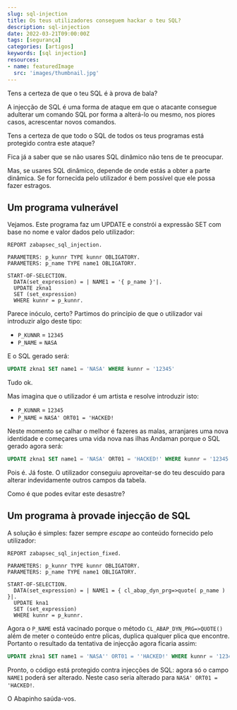 ```yaml
---
slug: sql-injection
title: Os teus utilizadores conseguem hackar o teu SQL?
description: sql-injection
date: 2022-03-21T09:00:00Z
tags: [segurança]
categories: [artigos]
keywords: [sql injection]
resources:
- name: featuredImage
  src: 'images/thumbnail.jpg'
---
```

Tens a certeza de que o teu SQL é à prova de bala?

<!--more-->
A injecção de SQL é uma forma de ataque em que o atacante consegue adulterar um comando SQL por forma a alterá-lo ou mesmo, nos piores casos, acrescentar novos comandos.

Tens a certeza de que todo o SQL de todos os teus programas está protegido contra este ataque?

Fica já a saber que se não usares SQL dinâmico não tens de te preocupar.

Mas, se usares SQL dinâmico, depende de onde estás a obter a parte dinâmica. Se for fornecida pelo utilizador é bem possível que ele possa fazer estragos.

## Um programa vulnerável

Vejamos. Este programa faz um UPDATE e constrói a expressão SET com base no nome e valor dados pelo utilizador:

```ABAP
REPORT zabapsec_sql_injection.

PARAMETERS: p_kunnr TYPE kunnr OBLIGATORY.
PARAMETERS: p_name TYPE name1 OBLIGATORY.

START-OF-SELECTION.
  DATA(set_expression) = | NAME1 = '{ p_name }'|.
  UPDATE zkna1
  SET (set_expression)
  WHERE kunnr = p_kunnr.
```

Parece inóculo, certo? Partimos do princípio de que o utilizador vai introduzir algo deste tipo:

- `P_KUNNR` = `12345`
- `P_NAME` = `NASA`

E o SQL gerado será:

```sql
UPDATE zkna1 SET name1 = 'NASA' WHERE kunnr = '12345'
```

Tudo ok.

Mas imagina que o utilizador é um artista e resolve introduzir isto:

- `P_KUNNR` = `12345`
- `P_NAME` = `NASA' ORT01 = 'HACKED!`

Neste momento se calhar o melhor é fazeres as malas, arranjares uma nova identidade e começares uma vida nova nas ilhas Andaman porque o SQL gerado agora será:

```sql
UPDATE zkna1 SET name1 = 'NASA' ORT01 = 'HACKED!' WHERE kunnr = '12345'
```

Pois é. Já foste. O utilizador conseguiu aproveitar-se do teu descuido para alterar indevidamente outros campos da tabela.

Como é que podes evitar este desastre?

## Um programa à provade injecção de SQL

A solução é simples: fazer sempre _escape_ ao conteúdo fornecido pelo utilizador:

```ABAP
REPORT zabapsec_sql_injection_fixed.

PARAMETERS: p_kunnr TYPE kunnr OBLIGATORY.
PARAMETERS: p_name TYPE name1 OBLIGATORY.

START-OF-SELECTION.
  DATA(set_expression) = | NAME1 = { cl_abap_dyn_prg=>quote( p_name ) }|.
  UPDATE kna1
  SET (set_expression)
  WHERE kunnr = p_kunnr.
```

Agora o `P_NAME` está vacinado porque o método `CL_ABAP_DYN_PRG=>QUOTE()` além de meter o conteúdo entre plicas, duplica qualquer plica que encontre. Portanto o resultado da tentativa de injecção agora ficaria assim:

```sql
UPDATE zkna1 SET name1 = 'NASA'' ORT01 = ''HACKED!' WHERE kunnr = '12345'
```

Pronto, o código está protegido contra injecções de SQL: agora só o campo `NAME1` poderá ser alterado. Neste caso seria alterado para `NASA' ORT01 = 'HACKED!`.

O Abapinho saúda-vos.
